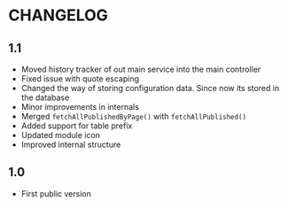 CHANGELOG
=========

1.1
---

 * Moved history tracker of out main service into the main controller
 * Fixed issue with quote escaping
 * Changed the way of storing configuration data. Since now its stored in the database
 * Minor improvements in internals
 * Merged `fetchAllPublishedByPage()` with `fetchAllPublished()`
 * Added support for table prefix
 * Updated module icon
 * Improved internal structure

1.0
---

 * First public version